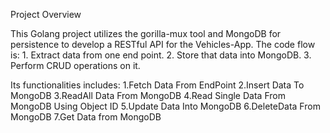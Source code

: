 Project Overview

This Golang project utilizes the gorilla-mux tool and MongoDB for persistence to develop a RESTful API for the Vehicles-App. 
The code flow is:
    1. Extract data from one end point.
    2. Store that data into MongoDB.
    3. Perform CRUD operations on it.
    
Its functionalities includes:
    1.Fetch Data From EndPoint
    2.Insert Data To MongoDB
    3.ReadAll Data From MongoDB
    4.Read Single Data From MongoDB Using Object ID 
    5.Update Data Into MongoDB
    6.DeleteData From MongoDB
    7.Get Data from MongoDB



